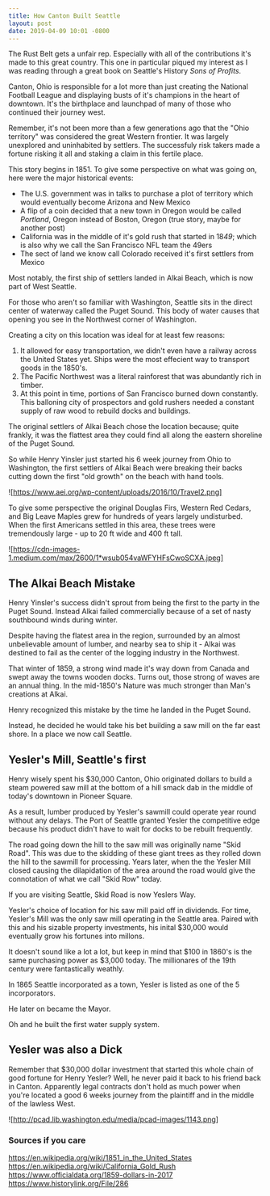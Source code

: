 ```yaml
---
title: How Canton Built Seattle
layout: post
date: 2019-04-09 10:01 -0800
---
```


The Rust Belt gets a unfair rep. Especially with all of the contributions it's made to this great country. This one in particular piqued my interest as I was reading through a great book on Seattle's History _Sons of Profits_.

Canton, Ohio is responsible for a lot more than just creating the National Football League and displaying busts of it's champions in the heart of downtown. It's the birthplace and launchpad of many of those who continued their journey west.

Remember, it's not been more than a few generations ago that the "Ohio territory" was considered the great Western frontier. It was largely unexplored and uninhabited by settlers. The successfuly risk takers made a fortune risking it all and staking a claim in this fertile place.

This story begins in 1851. To give some perspective on what was going on, here were the major historical events:

* The U.S. government was in talks to purchase a plot of territory which would eventually become Arizona and New Mexico
* A flip of a coin decided that a new town in Oregon would be called _Portland_, Oregon instead of Boston, Oregon (true story, maybe for another post)
* California was in the middle of it's gold rush that started in 18*49*; which is also why we call the San Francisco NFL team the 49ers
* The sect of land we know call Colorado received it's first settlers from Mexico

Most notably, the first ship of settlers landed in Alkai Beach, which is now part of West Seattle.

For those who aren't so familiar with Washington, Seattle sits in the direct center of waterway called the Puget Sound. This body of water causes that opening you see in the Northwest corner of Washington.

Creating a city on this location was ideal for at least few reasons:

1. It allowed for easy transportation, we didn't even have a railway across the United States yet. Ships were the most effecient way to transport goods in the 1850's.
2. The Pacific Northwest was a literal rainforest that was abundantly rich in timber.
3. At this point in time, portions of San Francisco burned down constantly. This balloning city of prospectors and gold rushers needed a constant supply of raw wood to rebuild docks and buildings.

The original settlers of Alkai Beach chose the location because; quite frankly, it was the flattest area they could find all along the eastern shoreline of the Puget Sound.

So while Henry Yinsler just started his 6 week journey from Ohio to Washington, the first settlers of Alkai Beach were breaking their backs cutting down the first "old growth" on the beach with hand tools.

![https://www.aei.org/wp-content/uploads/2016/10/Travel2.png]

To give some perspective the original Douglas Firs, Western Red Cedars, and Big Leave Maples grew for hundreds of years largely undisturbed. When the first Americans settled in this area, these trees were tremendously large - up to 20 ft wide and 400 ft tall.

![https://cdn-images-1.medium.com/max/2600/1*wsub054vaWFYHFsCwoSCXA.jpeg]


## The Alkai Beach Mistake

Henry Yinsler's success didn't sprout from being the first to the party in the Puget Sound. Instead Alkai failed commercially because of a set of nasty southbound winds during winter.

Despite having the flatest area in the region, surrounded by an almost unbelievable amount of lumber, and nearby sea to ship it - Alkai was destined to fail as the center of the logging industry in the Northwest.

That winter of 1859, a strong wind made it's way down from Canada and swept away the towns wooden docks. Turns out, those strong of waves are an annual thing. In the mid-1850's Nature was much stronger than Man's creations at Alkai.

Henry recognized this mistake by the time he landed in the Puget Sound.

Instead, he decided he would take his bet building a saw mill on the far east shore. In a place we now call Seattle.

## Yesler's Mill, Seattle's first

Henry wisely spent his $30,000 Canton, Ohio originated dollars to build a steam powered saw mill at the bottom of a hill smack dab in the middle of today's downtown in Pioneer Square.

As a result, lumber produced by Yesler's sawmill could operate year round without any delays. The Port of Seattle granted Yesler the competitive edge because his product didn't have to wait for docks to be rebuilt frequently.

The road going down the hill to the saw mill was originally name "Skid Road". This was due to the skidding of these giant trees as they rolled down the hill to the sawmill for processing. Years later, when the the Yesler Mill closed causing the dilapidation of the area around the road would give the connotation of what we call "Skid Row" today.

If you are visiting Seattle, Skid Road is now Yeslers Way.

Yesler's choice of location for his saw mill paid off in dividends. For time, Yesler's Mill was the only saw mill operating in the Seattle area. Paired with this and his sizable property investments, his inital $30,000 would eventually grow his fortunes into millons.

It doesn't sound like a lot a lot, but keep in mind that $100 in 1860's is the same purchasing power as $3,000 today. The millionares of the 19th century were fantastically weathly.

In 1865 Seattle incorporated as a town, Yesler is listed as one of the 5 incorporators. 

He later on became the Mayor.

Oh and he built the first water supply system.



## Yesler was also a Dick
Remember that $30,000 dollar investment that started this whole chain of good fortune for Henry Yesler? Well, he never paid it back to his friend back in Canton. Apparently legal contracts don't hold as much power when you're located a good 6 weeks journey from the plaintiff and in the middle of the lawless West.



![http://pcad.lib.washington.edu/media/pcad-images/1143.png]



### Sources if you care

https://en.wikipedia.org/wiki/1851_in_the_United_States
https://en.wikipedia.org/wiki/California_Gold_Rush
https://www.officialdata.org/1859-dollars-in-2017
https://www.historylink.org/File/286
